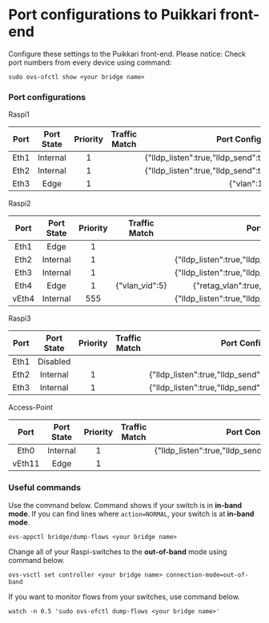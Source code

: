 # Port configurations to Puikkari front-end
Configure these settings to the Puikkari front-end. Please notice: Check port numbers from every device using command: 
```
sudo ovs-ofctl show <your bridge name>
```

### Port configurations

Raspi1

|Port|Port State|Priority|Traffic Match|Port Configuration|
|:-------------:|:-------------:|:-------------:|:-------------:|:-------------:|
|Eth1|Internal|1|    |{"lldp_listen":true,"lldp_send":true,"lldp_send_interval":2}|
|Eth2|Internal|1|    |{"lldp_listen":true,"lldp_send":true,"lldp_send_interval":2}|
|Eth3|Edge|1|   |{"vlan":100}|

Raspi2

|Port|Port State|Priority|Traffic Match|Port Configuration|
|:-------------:|:-------------:|:-------------:|:-------------:|:-------------:|
|Eth1|Edge|1|    |    |
|Eth2|Internal|1|    |{"lldp_listen":true,"lldp_send":true,"lldp_send_interval":2}|
|Eth3|Internal|1|    |{"lldp_listen":true,"lldp_send":true,"lldp_send_interval":2}|
|Eth4|Edge|1|{"vlan_vid":5}|{"retag_vlan":true,"untag_vlan":true,"vlan":100}|
|vEth4|Internal|555|    |{"lldp_listen":true,"lldp_send":true,"lldp_send_interval":2}|

Raspi3

|Port|Port State|Priority|Traffic Match|Port Configuration|
|:-------------:|:-------------:|:-------------:|:-------------:|:-------------:|
|Eth1|Disabled|    |    |    |
|Eth2|Internal|1|    |{"lldp_listen":true,"lldp_send":true,"lldp_send_interval":2}|
|Eth3|Internal|1|    |{"lldp_listen":true,"lldp_send":true,"lldp_send_interval":2}|

Access-Point

|Port|Port State|Priority|Traffic Match|Port Configuration|
|:-------------:|:-------------:|:-------------:|:-------------:|:-------------:|
|Eth0|Internal|1|    |{"lldp_listen":true,"lldp_send":true,"lldp_send_interval":2}|
|vEth11|Edge|1|    |    |


### Useful commands

Use the command below. Command shows if your switch is in <b>in-band mode</b>. If you can find lines where `action=NORMAL`, your switch is at <b>in-band mode</b>.

```
ovs-appctl bridge/dump-flows <your bridge name>
```

Change all of your Raspi-switches to the <b>out-of-band</b> mode using command below.

```
ovs-vsctl set controller <your bridge name> connection-mode=out-of-band
```

If you want to monitor flows from your switches, use command below.
```
watch -n 0.5 'sudo ovs-ofctl dump-flows <your bridge name>'
```